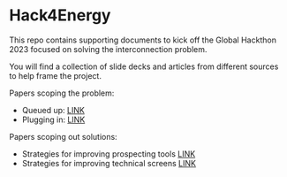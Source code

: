 # Hack4Energy
This repo contains supporting documents to kick off the Global Hackthon 2023 focused on solving the interconnection problem.

You will find a collection of slide decks and articles from different sources to help frame the project.

Papers scoping the problem:
- Queued up: [LINK](./research-papers/queued_up_Powerplants_seeking_Transmission_Interconnections_2021.pdf)
- Plugging in: [LINK](./research-papers/plugging-in_modernizing_Interconnection_and_Transmission_planning.pdf)

Papers scoping out solutions:
- Strategies for improving prospecting tools [LINK](./research-papers/strategies-for-improving-interconnection-prospecting-tools.pdf)
- Strategies for improving technical screens [LINK](./research-papers/strategies-for-improving-technical-screens.pdf)


